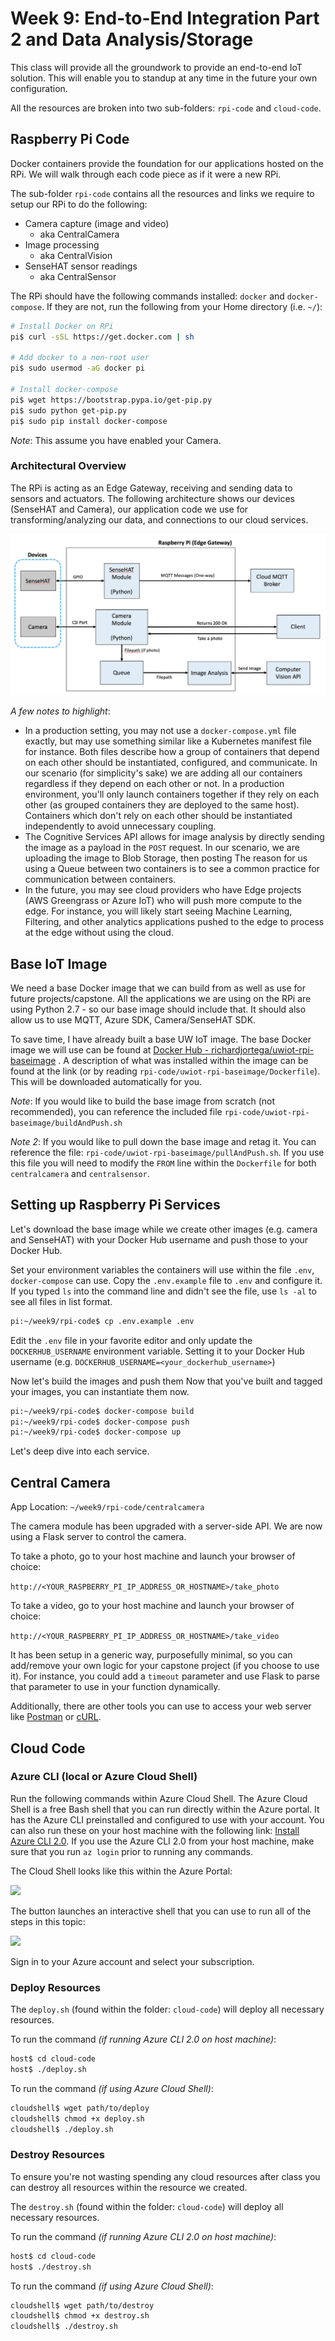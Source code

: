 # Week 9: End-to-End Integration Part 2 and Data Analysis/Storage

This class will provide all the groundwork to provide an end-to-end IoT solution. This will enable you to standup at any time in the future your own configuration.

All the resources are broken into two sub-folders: `rpi-code` and `cloud-code`. 


## Raspberry Pi Code

Docker containers provide the foundation for our applications hosted on the RPi. We will walk through each code piece as if it were a new RPi. 

The sub-folder `rpi-code` contains all the resources and links we require to setup our RPi to do the following:

- Camera capture (image and video)
    - aka CentralCamera
- Image processing
    - aka CentralVision
- SenseHAT sensor readings
    - aka CentralSensor

The RPi should have the following commands installed: `docker` and `docker-compose`. If they are not, run the following from your Home directory (i.e. `~/`):

```bash
# Install Docker on RPi
pi$ curl -sSL https://get.docker.com | sh

# Add docker to a non-root user
pi$ sudo usermod -aG docker pi

# Install docker-compose
pi$ wget https://bootstrap.pypa.io/get-pip.py
pi$ sudo python get-pip.py
pi$ sudo pip install docker-compose
```

*Note*: This assume you have enabled your Camera.

### Architectural Overview

The RPi is acting as an Edge Gateway, receiving and sending data to sensors and actuators. The following architecture shows our devices (SenseHAT and Camera), our application code we use for transforming/analyzing our data, and connections to our cloud services.

![](./assets/rpi-arch.png)

*A few notes to highlight*:

- In a production setting, you may not use a `docker-compose.yml` file exactly, but may use something similar like a Kubernetes manifest file for instance. Both files describe how a group of containers that depend on each other should be instantiated, configured, and communicate. In our scenario (for simplicity's sake) we are adding all our containers regardless if they depend on each other or not. In a production environment, you'll only launch containers together if they rely on each other (as grouped containers they are deployed to the same host). Containers which don't rely on each other should be instantiated independently to avoid unnecessary coupling. 
- The Cognitive Services API allows for image analysis by directly sending the image as a payload in the `POST` request. In our scenario, we are uploading the image to Blob Storage, then posting The reason for us using a Queue between two containers is to see a common practice for communication between containers.
- In the future, you may see cloud providers who have Edge projects (AWS Greengrass or Azure IoT) who will push more compute to the edge. For instance, you will likely start seeing Machine Learning, Filtering, and other analytics applications pushed to the edge to process at the edge without using the cloud. 

## Base IoT Image

We need a base Docker image that we can build from as well as use for future projects/capstone. All the applications we are using on the RPi are using Python 2.7 - so our base image should include that. It should also allow us to use MQTT, Azure SDK, Camera/SenseHAT SDK.  

To save time, I have already built a base UW IoT image. The base Docker image we will use can be found at [Docker Hub - richardjortega/uwiot-rpi-baseimage](https://hub.docker.com/r/richardjortega/uwiot-rpi-baseimage/)
. A description of what was installed within the image can be found at the link (or by reading `rpi-code/uwiot-rpi-baseimage/Dockerfile`).  This will be downloaded automatically for you. 

*Note*: If you would like to build the base image from scratch (not recommended), you can reference the included file `rpi-code/uwiot-rpi-baseimage/buildAndPush.sh`

*Note 2*: If you would like to pull down the base image and retag it. You can reference the file: `rpi-code/uwiot-rpi-baseimage/pullAndPush.sh`. If you use this file you will need to modify the `FROM` line within the `Dockerfile` for both `centralcamera` and `centralsensor`.

## Setting up Raspberry Pi Services

Let's download the base image while we create other images (e.g. camera and SenseHAT) with your Docker Hub username and push those to your Docker Hub.

Set your environment variables the containers will use within the file  `.env`, `docker-compose` can use. Copy the `.env.example` file to `.env` and configure it. If you typed `ls` into the command line and didn't see the file, use `ls -al` to see all files in list format.

```bash
pi:~/week9/rpi-code$ cp .env.example .env
```

Edit the `.env` file in your favorite editor and only update the `DOCKERHUB_USERNAME` environment variable. Setting it to your Docker Hub username (e.g. `DOCKERHUB_USERNAME=<your_dockerhub_username>`)

Now let's build the images and push them Now that you've built and tagged your images, you can instantiate them now.

```bash
pi:~/week9/rpi-code$ docker-compose build
pi:~/week9/rpi-code$ docker-compose push
pi:~/week9/rpi-code$ docker-compose up
```

Let's deep dive into each service.

## Central Camera

App Location: `~/week9/rpi-code/centralcamera`

The camera module has been upgraded with a server-side API. We are now using a Flask server to control the camera. 

To take a photo, go to your host machine and launch your browser of choice:

`http://<YOUR_RASPBERRY_PI_IP_ADDRESS_OR_HOSTNAME>/take_photo`

To take a video, go to your host machine and launch your browser of choice:

`http://<YOUR_RASPBERRY_PI_IP_ADDRESS_OR_HOSTNAME>/take_video`

It has been setup in a generic way, purposefully minimal, so you can add/remove your own logic for your capstone project (if you choose to use it). For instance, you could add a `timeout` parameter and use Flask to parse that parameter to use in your function dynamically.

Additionally, there are other tools you can use to access your web server like [Postman](https://www.getpostman.com/) or [cURL](https://curl.haxx.se/docs/manpage.html).


## Cloud Code


### Azure CLI (local or Azure Cloud Shell)

Run the following commands within Azure Cloud Shell. The Azure Cloud Shell is a free Bash shell that you can run directly within the Azure portal. It has the Azure CLI preinstalled and configured to use with your account.  You can also run these on your host machine with the following link: [Install Azure CLI 2.0](https://docs.microsoft.com/en-us/cli/azure/install-azure-cli). If you use the Azure CLI 2.0 from your host machine, make sure that you run `az login` prior to running any commands.

The Cloud Shell looks like this within the Azure Portal:

![](https://docs.microsoft.com/en-us/azure/includes/media/cloud-shell-try-it/cloud-shell-menu.png)

The button launches an interactive shell that you can use to run all of the steps in this topic:

![](https://docs.microsoft.com/en-us/azure/includes/media/cloud-shell-try-it/cloud-shell-safari.png)

Sign in to your Azure account and select your subscription.

### Deploy Resources

The `deploy.sh` (found within the folder: `cloud-code`) will deploy all necessary resources.

To run the command *(if running Azure CLI 2.0 on host machine)*:

```bash
host$ cd cloud-code
host$ ./deploy.sh
```

To run the command *(if using Azure Cloud Shell)*:

```bash
cloudshell$ wget path/to/deploy
cloudshell$ chmod +x deploy.sh
cloudshell$ ./deploy.sh
```

### Destroy Resources

To ensure you're not wasting spending any cloud resources after class you can destroy all resources within the resource we created.

The `destroy.sh` (found within the folder: `cloud-code`) will deploy all necessary resources.

To run the command *(if running Azure CLI 2.0 on host machine)*:

```bash
host$ cd cloud-code
host$ ./destroy.sh
```

To run the command *(if using Azure Cloud Shell)*:

```bash
cloudshell$ wget path/to/destroy
cloudshell$ chmod +x destroy.sh
cloudshell$ ./destroy.sh
```